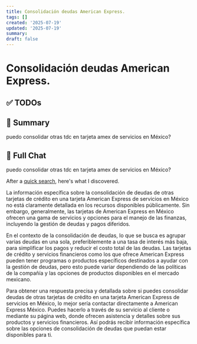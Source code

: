 ```yaml
---
title: Consolidación deudas American Express.
tags: []
created: '2025-07-19'
updated: '2025-07-19'
summary:
draft: false
---
```


# Consolidación deudas American Express.

## ✅ TODOs


## 📌 Summary
puedo consolidar otras tdc en tarjeta amex de servicios en México?

## 🧠 Full Chat


puedo consolidar otras tdc en tarjeta amex de servicios en México?

After a [quick search](https://chat.openai.com/backend-api/bing/redirect?query=consolidar%20deudas%20tarjeta%20American%20Express%20servicios%20M%C3%A9xico), here's what I discovered.

La información específica sobre la consolidación de deudas de otras tarjetas de crédito en una tarjeta American Express de servicios en México no está claramente detallada en los recursos disponibles públicamente. Sin embargo, generalmente, las tarjetas de American Express en México ofrecen una gama de servicios y opciones para el manejo de las finanzas, incluyendo la gestión de deudas y pagos diferidos.

En el contexto de la consolidación de deudas, lo que se busca es agrupar varias deudas en una sola, preferiblemente a una tasa de interés más baja, para simplificar los pagos y reducir el costo total de las deudas. Las tarjetas de crédito y servicios financieros como los que ofrece American Express pueden tener programas o productos específicos destinados a ayudar con la gestión de deudas, pero esto puede variar dependiendo de las políticas de la compañía y las opciones de productos disponibles en el mercado mexicano.

Para obtener una respuesta precisa y detallada sobre si puedes consolidar deudas de otras tarjetas de crédito en una tarjeta American Express de servicios en México, lo mejor sería contactar directamente a American Express México. Puedes hacerlo a través de su servicio al cliente o mediante su página web, donde ofrecen asistencia y detalles sobre sus productos y servicios financieros. Así podrás recibir información específica sobre las opciones de consolidación de deudas que puedan estar disponibles para ti.